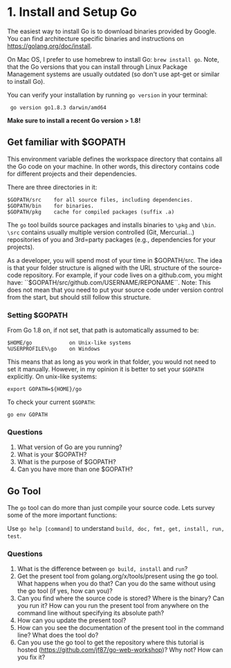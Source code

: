 # 1. Install and Setup Go

The easiest way to install Go is to download binaries provided by Google. You
can find architecture specific binaries and instructions on
https://golang.org/doc/install.

On Mac OS, I prefer to use homebrew to install Go: `brew install go`. Note,
that the Go versions that you can install through Linux Package Management
systems are usually outdated (so don't use apt-get or similar to install Go).

You can verify your installation by running `go version` in your terminal:

```
 go version go1.8.3 darwin/amd64
```

**Make sure to install a recent Go version > 1.8!**


## Get familiar with $GOPATH

This environment variable defines the workspace directory that contains all the
Go code on your machine. In other words, this directory contains code for
different projects and their dependencies.

There are three directories in it:

    $GOPATH/src    for all source files, including dependencies.
    $GOPATH/bin    for binaries.
    $GOPATH/pkg    cache for compiled packages (suffix .a)

The `go` tool builds source packages and installs binaries to `\pkg` and
`\bin`. `\src` contains usually multiple version controlled (Git, Mercurial...)
repositories of you and 3rd=party packages (e.g., dependencies for your
projects).

As a developer, you will spend most of your time in $GOPATH/src. The idea is
that your folder structure is aligned with the URL structure of the source-code
repository.
For example, if your code lives on a github.com, you might have:
``$GOPATH/src/github.com/USERNAME/REPONAME``.
Note: This does not mean that you need to put your source code under version
control from the start, but should still follow this structure.

### Setting $GOPATH

From Go 1.8 on, if not set, that path is automatically assumed to be:

```
$HOME/go            on Unix-like systems
%USERPROFILE%\go    on Windows
```

This means that as long as you work in that folder, you would not need to set
it manually. However, in my opinion it is better to set your `$GOPATH`
explicitly. On unix-like systems:

```
export GOPATH=${HOME}/go
```

To check your current `$GOPATH`:

```
go env GOPATH
```

### Questions
1. What version of Go are you running?
2. What is your $GOPATH?
3. What is the purpose of $GOPATH?
4. Can you have more than one $GOPATH?

## Go Tool

The `go` tool can do more than just compile your source code.
Lets survey some of the more important functions:

Use `go help [command]` to understand `build, doc, fmt, get, install, run,
test`.

### Questions
1. What is the difference between `go build, install` and `run`?
2. Get the present tool from golang.org/x/tools/present using the go tool.
What happens when you do that? Can you do the same without using the go tool (if yes, how can you)?
3. Can you find where the source code is stored? Where is the binary? Can you run it?
How can you run the present tool from anywhere on the command line without specifying its absolute path?
4. How can you update the present tool?
5. How can you see the documentation of the present tool in the command line? What does the tool do?
6. Can you use the go tool to get the repository where this tutorial is hosted (https://github.com/jf87/go-web-workshop)?
Why not? How can you fix it?

